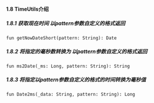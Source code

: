 #### 1.8 TimeUtils介绍

##### 1.8.1 获取现在时间 以pattern参数自定义的格式返回

```
fun getNowDateShort(pattern: String): Date
```

##### 1.8.2 将指定的毫秒数转换为 以pattern参数自定义的格式返回

```
fun ms2Date(_ms: Long, pattern: String): String
```

##### 1.8.3 将指定以pattern参数自定义的格式的时间转换为毫秒值

```
fun Date2ms(_data: String, pattern: String): Long
```